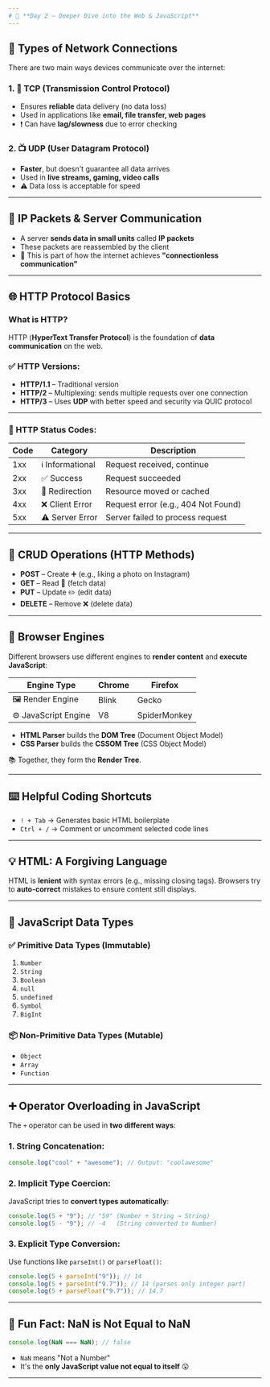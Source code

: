 ```yaml
---
# 📅 **Day 2 – Deeper Dive into the Web & JavaScript**
---
```


## 🔌 **Types of Network Connections**

There are two main ways devices communicate over the internet:

### 1. 📧 **TCP (Transmission Control Protocol)**

- Ensures **reliable** data delivery (no data loss)
- Used in applications like **email, file transfer, web pages**
- ❗ Can have **lag/slowness** due to error checking

### 2. 📺 **UDP (User Datagram Protocol)**

- **Faster**, but doesn't guarantee all data arrives
- Used in **live streams, gaming, video calls**
- ⚠️ Data loss is acceptable for speed

---

## 🧱 **IP Packets & Server Communication**

- A server **sends data in small units** called **IP packets**
- These packets are reassembled by the client
- 🔁 This is part of how the internet achieves **"connectionless communication"**

---

## 🌐 **HTTP Protocol Basics**

### What is HTTP?

HTTP (**HyperText Transfer Protocol**) is the foundation of **data communication** on the web.

### ✅ HTTP Versions:

- **HTTP/1.1** – Traditional version
- **HTTP/2** – Multiplexing: sends multiple requests over one connection
- **HTTP/3** – Uses **UDP** with better speed and security via QUIC protocol

---

### 🚨 HTTP Status Codes:

| Code | Category         | Description                         |
| ---- | ---------------- | ----------------------------------- |
| 1xx  | ℹ️ Informational | Request received, continue          |
| 2xx  | ✅ Success       | Request succeeded                   |
| 3xx  | 🔁 Redirection   | Resource moved or cached            |
| 4xx  | ❌ Client Error  | Request error (e.g., 404 Not Found) |
| 5xx  | ⚠️ Server Error  | Server failed to process request    |

---

## 🔁 **CRUD Operations (HTTP Methods)**

- **POST** – Create ➕ (e.g., liking a photo on Instagram)
- **GET** – Read 👀 (fetch data)
- **PUT** – Update ✏️ (edit data)
- **DELETE** – Remove ❌ (delete data)

---

## 🧠 **Browser Engines**

Different browsers use different engines to **render content** and **execute JavaScript**:

| Engine Type          | Chrome | Firefox      |
| -------------------- | ------ | ------------ |
| 🖼️ Render Engine     | Blink  | Gecko        |
| ⚙️ JavaScript Engine | V8     | SpiderMonkey |

- **HTML Parser** builds the **DOM Tree** (Document Object Model)
- **CSS Parser** builds the **CSSOM Tree** (CSS Object Model)

📚 Together, they form the **Render Tree**.

---

## ⌨️ **Helpful Coding Shortcuts**

- `! + Tab` → Generates basic HTML boilerplate
- `Ctrl + /` → Comment or uncomment selected code lines

---

## 💡 **HTML: A Forgiving Language**

HTML is **lenient** with syntax errors (e.g., missing closing tags).
Browsers try to **auto-correct** mistakes to ensure content still displays.

---

## 🔢 **JavaScript Data Types**

### ✅ **Primitive Data Types** (Immutable)

1. `Number`
2. `String`
3. `Boolean`
4. `null`
5. `undefined`
6. `Symbol`
7. `BigInt`

### 📦 **Non-Primitive Data Types** (Mutable)

- `Object`
- `Array`
- `Function`

---

## ➕ **Operator Overloading in JavaScript**

The `+` operator can be used in **two different ways**:

### 1. **String Concatenation**:

```js
console.log("cool" + "awesome"); // Output: "coolawesome"
```

### 2. **Implicit Type Coercion**:

JavaScript tries to **convert types automatically**:

```js
console.log(5 + "9"); // "59" (Number + String → String)
console.log(5 - "9"); // -4   (String converted to Number)
```

### 3. **Explicit Type Conversion**:

Use functions like `parseInt()` or `parseFloat()`:

```js
console.log(5 + parseInt("9")); // 14
console.log(5 + parseInt("9.7")); // 14 (parses only integer part)
console.log(5 + parseFloat("9.7")); // 14.7
```

---

## 🤯 **Fun Fact: NaN is Not Equal to NaN**

```js
console.log(NaN === NaN); // false
```

- `NaN` means "Not a Number"
- It's the **only JavaScript value not equal to itself** 😲

---
